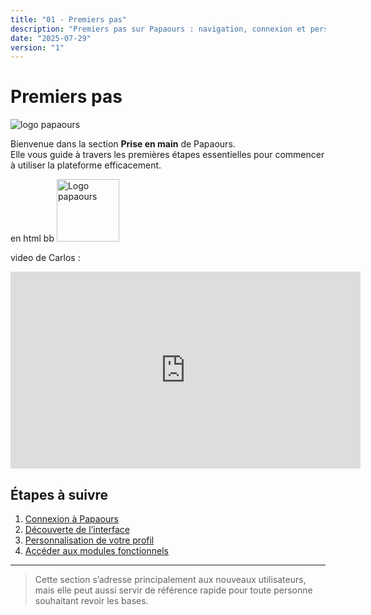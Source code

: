 ```yaml
---
title: "01 - Premiers pas"
description: "Premiers pas sur Papaours : navigation, connexion et personnalisation"
date: "2025-07-29"
version: "1"
---
```


# Premiers pas

![logo papaours](https://papaours.s3.fr-par.scw.cloud/logo.png)

Bienvenue dans la section **Prise en main** de Papaours.  
Elle vous guide à travers les premières étapes essentielles pour commencer à utiliser la plateforme efficacement.

en html bb
<img src="https://papaours.s3.fr-par.scw.cloud/logo.png" alt="Logo papaours" height="100" />

video de Carlos : 
<iframe width="560" height="315" src="https://www.youtube.com/embed/Y0RKzCdOx8A?si=OcYP95AxClml19Tg" title="YouTube video player" frameborder="0" allow="accelerometer; autoplay; clipboard-write; encrypted-media; gyroscope; picture-in-picture; web-share" referrerpolicy="strict-origin-when-cross-origin" allowfullscreen></iframe>

## Étapes à suivre

1. [Connexion à Papaours](./connexion.md)  
2. [Découverte de l’interface](./navigation.md)  
3. [Personnalisation de votre profil](./profil.md)  
4. [Accéder aux modules fonctionnels](./accès-aux-modules.md)

---

> Cette section s’adresse principalement aux nouveaux utilisateurs, mais elle peut aussi servir de référence rapide pour toute personne souhaitant revoir les bases.
